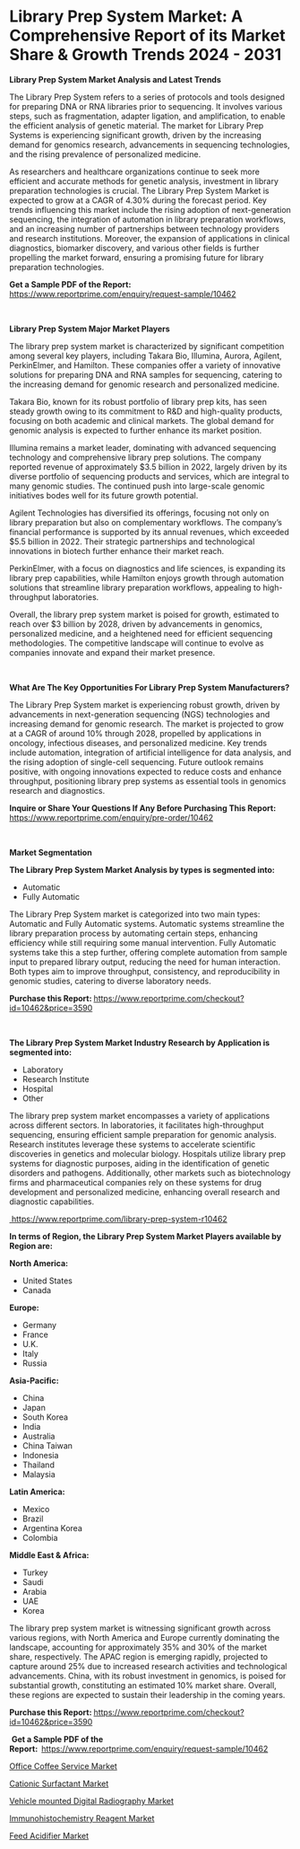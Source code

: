 <p><h1>Library Prep System Market: A Comprehensive Report of its Market Share & Growth Trends 2024 - 2031</h1></p><p><strong>Library Prep System Market Analysis and Latest Trends</strong></p>
<p><p>The Library Prep System refers to a series of protocols and tools designed for preparing DNA or RNA libraries prior to sequencing. It involves various steps, such as fragmentation, adapter ligation, and amplification, to enable the efficient analysis of genetic material. The market for Library Prep Systems is experiencing significant growth, driven by the increasing demand for genomics research, advancements in sequencing technologies, and the rising prevalence of personalized medicine.</p><p>As researchers and healthcare organizations continue to seek more efficient and accurate methods for genetic analysis, investment in library preparation technologies is crucial. The Library Prep System Market is expected to grow at a CAGR of 4.30% during the forecast period. Key trends influencing this market include the rising adoption of next-generation sequencing, the integration of automation in library preparation workflows, and an increasing number of partnerships between technology providers and research institutions. Moreover, the expansion of applications in clinical diagnostics, biomarker discovery, and various other fields is further propelling the market forward, ensuring a promising future for library preparation technologies.</p></p>
<p><strong>Get a Sample PDF of the Report:&nbsp;</strong> <a href="https://www.reportprime.com/enquiry/request-sample/10462?utm_campaign=113&utm_medium=2&utm_source=Github&utm_content=ia&utm_term=25122024&utm_id=library-prep-system">https://www.reportprime.com/enquiry/request-sample/10462</a></p>
<p>&nbsp;</p>
<p><strong>Library Prep System Major Market Players</strong></p>
<p><p>The library prep system market is characterized by significant competition among several key players, including Takara Bio, Illumina, Aurora, Agilent, PerkinElmer, and Hamilton. These companies offer a variety of innovative solutions for preparing DNA and RNA samples for sequencing, catering to the increasing demand for genomic research and personalized medicine.</p><p>Takara Bio, known for its robust portfolio of library prep kits, has seen steady growth owing to its commitment to R&D and high-quality products, focusing on both academic and clinical markets. The global demand for genomic analysis is expected to further enhance its market position.</p><p>Illumina remains a market leader, dominating with advanced sequencing technology and comprehensive library prep solutions. The company reported revenue of approximately $3.5 billion in 2022, largely driven by its diverse portfolio of sequencing products and services, which are integral to many genomic studies. The continued push into large-scale genomic initiatives bodes well for its future growth potential.</p><p>Agilent Technologies has diversified its offerings, focusing not only on library preparation but also on complementary workflows. The company’s financial performance is supported by its annual revenues, which exceeded $5.5 billion in 2022. Their strategic partnerships and technological innovations in biotech further enhance their market reach.</p><p>PerkinElmer, with a focus on diagnostics and life sciences, is expanding its library prep capabilities, while Hamilton enjoys growth through automation solutions that streamline library preparation workflows, appealing to high-throughput laboratories.</p><p>Overall, the library prep system market is poised for growth, estimated to reach over $3 billion by 2028, driven by advancements in genomics, personalized medicine, and a heightened need for efficient sequencing methodologies. The competitive landscape will continue to evolve as companies innovate and expand their market presence.</p></p>
<p>&nbsp;</p>
<p><strong>What Are The Key Opportunities For Library Prep System Manufacturers?</strong></p>
<p><p>The Library Prep System market is experiencing robust growth, driven by advancements in next-generation sequencing (NGS) technologies and increasing demand for genomic research. The market is projected to grow at a CAGR of around 10% through 2028, propelled by applications in oncology, infectious diseases, and personalized medicine. Key trends include automation, integration of artificial intelligence for data analysis, and the rising adoption of single-cell sequencing. Future outlook remains positive, with ongoing innovations expected to reduce costs and enhance throughput, positioning library prep systems as essential tools in genomics research and diagnostics.</p></p>
<p><strong>Inquire or Share Your Questions If Any Before Purchasing This Report:</strong> <a href="https://www.reportprime.com/enquiry/pre-order/10462?utm_campaign=113&utm_medium=2&utm_source=Github&utm_content=ia&utm_term=25122024&utm_id=library-prep-system">https://www.reportprime.com/enquiry/pre-order/10462</a></p>
<p>&nbsp;</p>
<p><strong>Market Segmentation</strong></p>
<p><strong>The Library Prep System Market Analysis by types is segmented into:</strong></p>
<p><ul><li>Automatic</li><li>Fully Automatic</li></ul></p>
<p><p>The Library Prep System market is categorized into two main types: Automatic and Fully Automatic systems. Automatic systems streamline the library preparation process by automating certain steps, enhancing efficiency while still requiring some manual intervention. Fully Automatic systems take this a step further, offering complete automation from sample input to prepared library output, reducing the need for human interaction. Both types aim to improve throughput, consistency, and reproducibility in genomic studies, catering to diverse laboratory needs.</p></p>
<p><strong>Purchase this Report:&nbsp;</strong><a href="https://www.reportprime.com/checkout?id=10462&price=3590&utm_campaign=113&utm_medium=2&utm_source=Github&utm_content=ia&utm_term=25122024&utm_id=library-prep-system">https://www.reportprime.com/checkout?id=10462&price=3590</a></p>
<p>&nbsp;</p>
<p><strong>The Library Prep System Market Industry Research by Application is segmented into:</strong></p>
<p><ul><li>Laboratory</li><li>Research Institute</li><li>Hospital</li><li>Other</li></ul></p>
<p><p>The library prep system market encompasses a variety of applications across different sectors. In laboratories, it facilitates high-throughput sequencing, ensuring efficient sample preparation for genomic analysis. Research institutes leverage these systems to accelerate scientific discoveries in genetics and molecular biology. Hospitals utilize library prep systems for diagnostic purposes, aiding in the identification of genetic disorders and pathogens. Additionally, other markets such as biotechnology firms and pharmaceutical companies rely on these systems for drug development and personalized medicine, enhancing overall research and diagnostic capabilities.</p></p>
<p><a href="https://www.reportprime.com/library-prep-system-r10462?utm_campaign=113&utm_medium=2&utm_source=Github&utm_content=ia&utm_term=25122024&utm_id=library-prep-system">&nbsp;https://www.reportprime.com/library-prep-system-r10462</a></p>
<p><strong>In terms of Region, the Library Prep System Market Players available by Region are:</strong></p>
<p>
    <p> <strong> North America: </strong>
        <ul>
            <li>United States</li>
            <li>Canada</li>
        </ul>
        </p> 
    <p> <strong> Europe: </strong>
        <ul>
            <li>Germany</li>
            <li>France</li>
            <li>U.K.</li>
            <li>Italy</li>
            <li>Russia</li>
        </ul>
        </p> 
    <p> <strong> Asia-Pacific: </strong>
        <ul>
            <li>China</li>
            <li>Japan</li>
            <li>South Korea</li>
            <li>India</li>
            <li>Australia</li>
            <li>China Taiwan</li>
            <li>Indonesia</li>
            <li>Thailand</li>
            <li>Malaysia</li>
        </ul>
        </p> 
    <p> <strong> Latin America: </strong>
        <ul>
            <li>Mexico</li>
            <li>Brazil</li>
            <li>Argentina Korea</li>
            <li>Colombia</li>
        </ul>
        </p> 
    <p> <strong> Middle East & Africa: </strong>
        <ul>
            <li>Turkey</li>
            <li>Saudi</li>
            <li>Arabia</li>
            <li>UAE</li>
            <li>Korea</li>
        </ul>
    </p>
    </p>
<p><p>The library prep system market is witnessing significant growth across various regions, with North America and Europe currently dominating the landscape, accounting for approximately 35% and 30% of the market share, respectively. The APAC region is emerging rapidly, projected to capture around 25% due to increased research activities and technological advancements. China, with its robust investment in genomics, is poised for substantial growth, constituting an estimated 10% market share. Overall, these regions are expected to sustain their leadership in the coming years.</p></p>
<p><strong>Purchase this Report: </strong><a href="https://www.reportprime.com/checkout?id=10462&price=3590&utm_campaign=113&utm_medium=2&utm_source=Github&utm_content=ia&utm_term=25122024&utm_id=library-prep-system">https://www.reportprime.com/checkout?id=10462&price=3590</a></p>
<p>&nbsp;<strong>Get a Sample PDF of the Report:&nbsp;&nbsp;</strong><a href="https://www.reportprime.com/enquiry/request-sample/10462?utm_campaign=113&utm_medium=2&utm_source=Github&utm_content=ia&utm_term=25122024&utm_id=library-prep-system">https://www.reportprime.com/enquiry/request-sample/10462</a></p>
<p><strong></strong></p>
<p><p><a href="https://www.linkedin.com/pulse/office-coffee-service-market-analysis-report-2024-2031-ted6f?utm_campaign=113&utm_medium=2&utm_source=Github&utm_content=ia&utm_term=25122024&utm_id=library-prep-system">Office Coffee Service Market</a></p><p><a href="https://www.linkedin.com/pulse/robust-growth-anticipate-mark-research-arqpf?utm_campaign=113&utm_medium=2&utm_source=Github&utm_content=ia&utm_term=25122024&utm_id=library-prep-system">Cationic Surfactant Market</a></p><p><a href="https://github.com/rileymgdorcas/Market-Research-Report-List-1/blob/main/vehicle-mounted-digital-radiography-market.md?utm_campaign=113&utm_medium=2&utm_source=Github&utm_content=ia&utm_term=25122024&utm_id=library-prep-system">Vehicle mounted Digital Radiography Market</a></p><p><a href="https://github.com/LilianFaulkner65/Market-Research-Report-List-1/blob/main/immunohistochemistry-reagent-market.md?utm_campaign=113&utm_medium=2&utm_source=Github&utm_content=ia&utm_term=25122024&utm_id=library-prep-system">Immunohistochemistry Reagent Market</a></p><p><a href="https://www.linkedin.com/pulse/global-feed-acidifier-market-analysis-statisticson-gsx4f?utm_campaign=113&utm_medium=2&utm_source=Github&utm_content=ia&utm_term=25122024&utm_id=library-prep-system">Feed Acidifier Market</a></p></p>